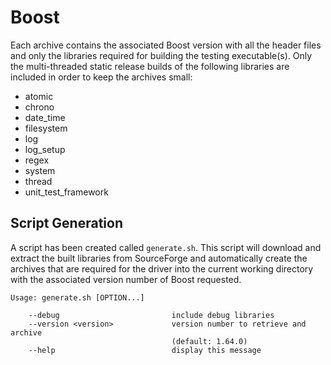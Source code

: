 # Boost

Each archive contains the associated Boost version with all the header files
and only the libraries required for building the testing executable(s). Only
the multi-threaded static release builds of the following libraries are
included in order to keep the archives small:

  - atomic
  - chrono
  - date_time
  - filesystem
  - log
  - log_setup
  - regex
  - system
  - thread
  - unit_test_framework

## Script Generation

A script has been created called `generate.sh`. This script will download and
extract the built libraries from SourceForge and automatically create the
archives that are required for the driver into the current working directory
with the associated version number of Boost requested.


```
Usage: generate.sh [OPTION...]

    --debug                         include debug libraries
    --version <version>             version number to retrieve and archive
                                    (default: 1.64.0)
    --help                          display this message
```
